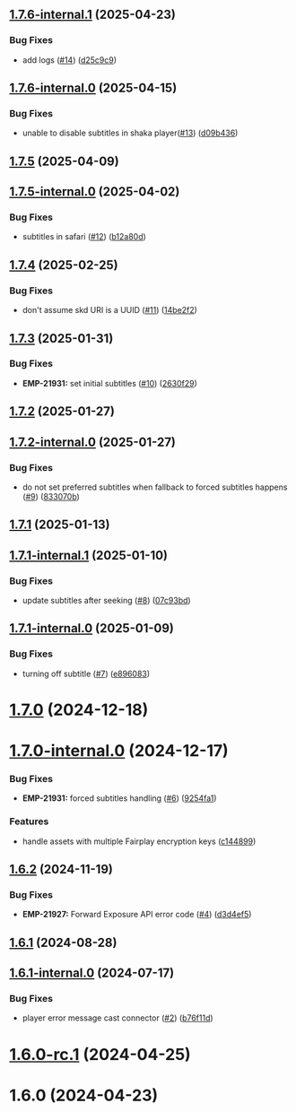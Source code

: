 ## [1.7.6-internal.1](https://github.com/ericssonbroadcastservices/javascript-player/compare/v1.7.6-internal.0...v1.7.6-internal.1) (2025-04-23)


### Bug Fixes

* add logs ([#14](https://github.com/ericssonbroadcastservices/javascript-player/issues/14)) ([d25c9c9](https://github.com/ericssonbroadcastservices/javascript-player/commit/d25c9c9571865f68bcee5f31aa799ae833cd8405))



## [1.7.6-internal.0](https://github.com/ericssonbroadcastservices/javascript-player/compare/v1.7.5...v1.7.6-internal.0) (2025-04-15)


### Bug Fixes

* unable to disable subtitles in shaka player([#13](https://github.com/ericssonbroadcastservices/javascript-player/issues/13)) ([d09b436](https://github.com/ericssonbroadcastservices/javascript-player/commit/d09b436c22e79159452916da9ab904ebf1dfd6af))



## [1.7.5](https://github.com/ericssonbroadcastservices/javascript-player/compare/v1.7.5-internal.0...v1.7.5) (2025-04-09)



## [1.7.5-internal.0](https://github.com/ericssonbroadcastservices/javascript-player/compare/v1.7.4...v1.7.5-internal.0) (2025-04-02)


### Bug Fixes

* subtitles in safari ([#12](https://github.com/ericssonbroadcastservices/javascript-player/issues/12)) ([b12a80d](https://github.com/ericssonbroadcastservices/javascript-player/commit/b12a80d1ac9e0bb37264c10a7067851cd17f66d6))



## [1.7.4](https://github.com/ericssonbroadcastservices/javascript-player/compare/v1.7.3...v1.7.4) (2025-02-25)


### Bug Fixes

* don't assume skd URI is a UUID ([#11](https://github.com/ericssonbroadcastservices/javascript-player/issues/11)) ([14be2f2](https://github.com/ericssonbroadcastservices/javascript-player/commit/14be2f226ce45c2806017d5cd66e4230e7d9d257))



## [1.7.3](https://github.com/ericssonbroadcastservices/javascript-player/compare/v1.7.2...v1.7.3) (2025-01-31)


### Bug Fixes

* **EMP-21931:** set initial subtitles ([#10](https://github.com/ericssonbroadcastservices/javascript-player/issues/10)) ([2630f29](https://github.com/ericssonbroadcastservices/javascript-player/commit/2630f29095ad3ddcf2e2c6642139a0cd4e761f5c))



## [1.7.2](https://github.com/ericssonbroadcastservices/javascript-player/compare/v1.7.2-internal.0...v1.7.2) (2025-01-27)



## [1.7.2-internal.0](https://github.com/ericssonbroadcastservices/javascript-player/compare/v1.7.1...v1.7.2-internal.0) (2025-01-27)


### Bug Fixes

* do not set preferred subtitles when fallback to forced subtitles happens ([#9](https://github.com/ericssonbroadcastservices/javascript-player/issues/9)) ([833070b](https://github.com/ericssonbroadcastservices/javascript-player/commit/833070b0ab7f9ee1031e06d000826ed49b3641ba))



## [1.7.1](https://github.com/ericssonbroadcastservices/javascript-player/compare/v1.7.1-internal.1...v1.7.1) (2025-01-13)



## [1.7.1-internal.1](https://github.com/ericssonbroadcastservices/javascript-player/compare/v1.7.1-internal.0...v1.7.1-internal.1) (2025-01-10)


### Bug Fixes

* update subtitles after seeking ([#8](https://github.com/ericssonbroadcastservices/javascript-player/issues/8)) ([07c93bd](https://github.com/ericssonbroadcastservices/javascript-player/commit/07c93bd2214cfc3335371739177a21d0b9f5e06d))



## [1.7.1-internal.0](https://github.com/ericssonbroadcastservices/javascript-player/compare/v1.7.0...v1.7.1-internal.0) (2025-01-09)


### Bug Fixes

* turning off subtitle ([#7](https://github.com/ericssonbroadcastservices/javascript-player/issues/7)) ([e896083](https://github.com/ericssonbroadcastservices/javascript-player/commit/e89608387f3a089ee0b36171c33dc8576657abfb))



# [1.7.0](https://github.com/ericssonbroadcastservices/javascript-player/compare/v1.7.0-internal.0...v1.7.0) (2024-12-18)



# [1.7.0-internal.0](https://github.com/ericssonbroadcastservices/javascript-player/compare/v1.6.2...v1.7.0-internal.0) (2024-12-17)


### Bug Fixes

* **EMP-21931:** forced subtitles handling ([#6](https://github.com/ericssonbroadcastservices/javascript-player/issues/6)) ([9254fa1](https://github.com/ericssonbroadcastservices/javascript-player/commit/9254fa15f2c28ae4a01ee619038de9a8bd3b2441))


### Features

* handle assets with multiple Fairplay encryption keys ([c144899](https://github.com/ericssonbroadcastservices/javascript-player/commit/c144899fbadf06be802075b2004fd82b183fa285))



## [1.6.2](https://github.com/ericssonbroadcastservices/javascript-player/compare/v1.6.1...v1.6.2) (2024-11-19)


### Bug Fixes

* **EMP-21927:** Forward Exposure API error code ([#4](https://github.com/ericssonbroadcastservices/javascript-player/issues/4)) ([d3d4ef5](https://github.com/ericssonbroadcastservices/javascript-player/commit/d3d4ef544aa134e0693acff2177b047f09ec1ba6))



## [1.6.1](https://github.com/ericssonbroadcastservices/javascript-player/compare/v1.6.1-internal.0...v1.6.1) (2024-08-28)



## [1.6.1-internal.0](https://github.com/ericssonbroadcastservices/javascript-player/compare/v1.6.0-rc.1...v1.6.1-internal.0) (2024-07-17)


### Bug Fixes

* player error message cast connector ([#2](https://github.com/ericssonbroadcastservices/javascript-player/issues/2)) ([b76f11d](https://github.com/ericssonbroadcastservices/javascript-player/commit/b76f11de43cb9f8b42c3c6b6b8234f51590dcbfd))



# [1.6.0-rc.1](https://github.com/ericssonbroadcastservices/javascript-player/compare/v1.6.0...v1.6.0-rc.1) (2024-04-25)



# 1.6.0 (2024-04-23)



